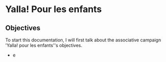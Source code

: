 # Yalla! Pour les enfants

## Objectives

To start this documentation, I will first talk about the associative campaign 'Yalla! pour les enfants''s objectives. 
- e